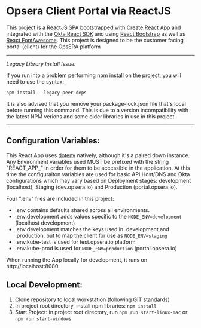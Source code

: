 # Opsera Client Portal via ReactJS

This project is a ReactJS SPA bootstrapped with [Create React App](https://github.com/facebook/create-react-app) and integrated with the 
[Okta React SDK](https://www.npmjs.com/package/@okta/okta-react) and using [React Bootstrap](https://react-bootstrap.github.io) as well as 
[React FontAwesome](https://www.npmjs.com/package/react-fontawesome).  This project is designed to be the customer facing portal (client) 
for the OpsERA platform

---
*Legacy Library Install Issue:*

If you run into a problem performing npm install on the project, you will need to use the syntax:

`npm install --legacy-peer-deps`

It is also advised that you remove your package-lock.json file that's local before running this command.  This is due to 
a version incompatibility with the latest NPM verions and some older libraries in use in this project.

---

## Configuration Variables:
This React App uses [dotenv](https://www.npmjs.com/package/dotenv) natively, although it's a paired down instance.  Any Environment variables 
used MUST be prefixed with the string "REACT_APP_" in order for them to be accessible in the application.  At this time the configuraiton 
variables are used for basic API Host/DNS and Okta configurations which may vary based on Deployment stages: development (localhost), 
Staging (dev.opsera.io) and Production (portal.opsera.io).

Four ".env" files are included in this project:
* .env contains defaults shared across all environments.
* .env.development adds values specific to the `NODE_ENV=development` (localhost development)
* .env.development matches the keys used in .development and .production, but to map the client for use as `NODE_ENV=staging`
* .env.kube-test is used for test.opsera.io platform
* .env.kube-prod is used for `NODE_ENV=production` (portal.opsera.io)

When running the App locally for development, it runs on http://localhost:8080.


## Local Development:
1. Clone repository to local workstation (following GIT standards)
2. In project root directory, install npm libraries: `npm install`
3. Start Project: in project root directory, run  `npm run start-linux-mac` or `npm run start-windows`

